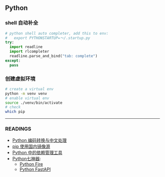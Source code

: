 ## Python

### shell 自动补全

```python
# python shell auto completer, add this to env:
#   export PYTHONSTARTUP=～/.startup.py
try:
  import readline
  import rlcompleter
  readline.parse_and_bind("tab: complete")
except:
  pass
```

### 创建虚拟环境

```sh
# create a virtual env
python -m venv venv
# enable virtual env
source ./venv/bin/activate
# check
which pip
```

---

### READINGS
* [Python 编码转换与中文处理](http://www.jianshu.com/p/53bb448fe85b)
* [pip 使用国内镜像源](https://www.runoob.com/w3cnote/pip-cn-mirror.html)
* [Python 中的依赖管理工具](https://www.kevinbai.com/articles/144.html)
* [Python七神器](https://zhuanlan.zhihu.com/p/355626817):
  * [Python Fire](https://github.com/google/python-fire)
  * [Python FastAPI](https://github.com/tiangolo/fastapi)

